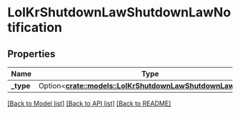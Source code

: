 # LolKrShutdownLawShutdownLawNotification

## Properties

Name | Type | Description | Notes
------------ | ------------- | ------------- | -------------
**_type** | Option<[**crate::models::LolKrShutdownLawShutdownLawStatus**](LolKrShutdownLawShutdownLawStatus.md)> |  | [optional]

[[Back to Model list]](../README.md#documentation-for-models) [[Back to API list]](../README.md#documentation-for-api-endpoints) [[Back to README]](../README.md)


